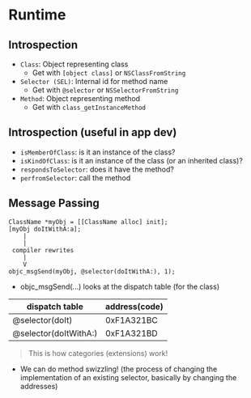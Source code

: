 # Runtime
## Introspection
* `Class`: Object representing class
  - Get with `[object class]` or `NSClassFromString`
* `Selector (SEL)`: Internal id for method name
  - Get with `@selector` or `NSSelectorFromString`
* `Method`: Object representing method
  - Get with `class_getInstanceMethod`

## Introspection (useful in app dev)
* `isMemberOfClass`: is it an instance of the class?
* `isKindOfClass`: is it an instance of the class (or an inherited class)?
* `respondsToSelector`: does it have the method?
* `perfromSelector`: call the method


## Message Passing
```
ClassName *myObj = [[ClassName alloc] init];
[myObj doItWithA:a];
    |
    |
 compiler rewrites
    |
    V
objc_msgSend(myObj, @selector(doItWithA:), 1);
```
- objc_msgSend(...) looks at the dispatch table (for the class)

|  dispatch table  | address(code)  |
|---|---|
| @selector(doIt)  |  0xF1A321BC |
| @selector(doItWithA:) | 0xF1A321BD |

> This is how categories (extensions) work!
- We can do method swizzling! (the process of changing the implementation of an existing selector, basically by changing the addresses)
